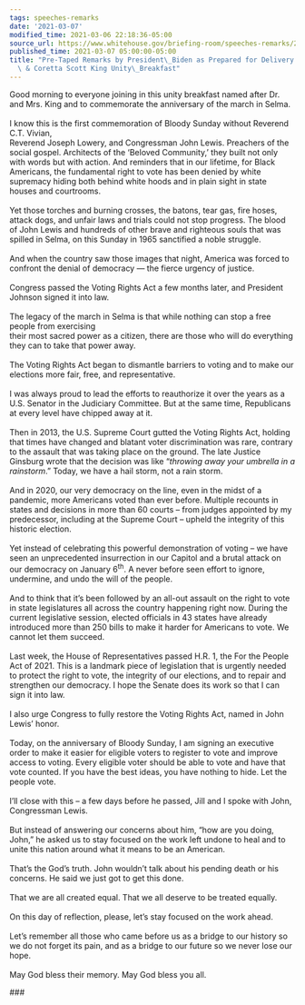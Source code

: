 ```yaml
---
tags: speeches-remarks
date: '2021-03-07'
modified_time: 2021-03-06 22:18:36-05:00
source_url: https://www.whitehouse.gov/briefing-room/speeches-remarks/2021/03/07/pre-taped-remarks-by-president-biden-as-prepared-for-delivery-at-the-martin-coretta-scott-king-unity-breakfast/
published_time: 2021-03-07 05:00:00-05:00
title: "Pre-Taped Remarks by President\_Biden as Prepared for Delivery at the Martin\
  \ & Coretta Scott King Unity\_Breakfast"
---
```

 
Good morning to everyone joining in this unity breakfast named after Dr.
and Mrs. King and to commemorate the anniversary of the march in
Selma.  
   
I know this is the first commemoration of Bloody Sunday without Reverend
C.T. Vivian,  
Reverend Joseph Lowery, and Congressman John Lewis. Preachers of the
social gospel. Architects of the ‘Beloved Community,’ they built not
only with words but with action. And reminders that in our lifetime, for
Black Americans, the fundamental right to vote has been denied by white
supremacy hiding both behind white hoods and in plain sight in state
houses and courtrooms.  
   
Yet those torches and burning crosses, the batons, tear gas, fire hoses,
attack dogs, and unfair laws and trials could not stop progress. The
blood of John Lewis and hundreds of other brave and righteous souls that
was spilled in Selma, on this Sunday in 1965 sanctified a noble
struggle.  
   
And when the country saw those images that night, America was forced to
confront the denial of democracy — the fierce urgency of justice.  
   
Congress passed the Voting Rights Act a few months later, and President
Johnson signed it into law.  
   
The legacy of the march in Selma is that while nothing can stop a free
people from exercising  
their most sacred power as a citizen, there are those who will do
everything they can to take that power away.  
   
The Voting Rights Act began to dismantle barriers to voting and to make
our elections more fair, free, and representative.  
   
I was always proud to lead the efforts to reauthorize it over the years
as a U.S. Senator in the Judiciary Committee. But at the same time,
Republicans at every level have chipped away at it.  
   
Then in 2013, the U.S. Supreme Court gutted the Voting Rights Act,
holding that times have changed and blatant voter discrimination was
rare, contrary to the assault that was taking place on the ground. The
late Justice Ginsburg wrote that the decision was like “*throwing away
your umbrella in a rainstorm*.” Today, we have a hail storm, not a rain
storm.  
   
And in 2020, our very democracy on the line, even in the midst of a
pandemic, more Americans voted than ever before. Multiple recounts in
states and decisions in more than 60 courts – from judges appointed by
my predecessor, including at the Supreme Court – upheld the integrity of
this historic election.  
   
Yet instead of celebrating this powerful demonstration of voting – we
have seen an unprecedented insurrection in our Capitol and a brutal
attack on our democracy on January 6<sup>th</sup>. A never before seen
effort to ignore, undermine, and undo the will of the people.  
   
And to think that it’s been followed by an all-out assault on the right
to vote in state legislatures all across the country happening right
now. During the current legislative session, elected officials in 43
states have already introduced more than 250 bills to make it harder for
Americans to vote. We cannot let them succeed.  
   
Last week, the House of Representatives passed H.R. 1, the For the
People Act of 2021. This is a landmark piece of legislation that is
urgently needed to protect the right to vote, the integrity of our
elections, and to repair and strengthen our democracy. I hope the Senate
does its work so that I can sign it into law.  
   
I also urge Congress to fully restore the Voting Rights Act, named in
John Lewis’ honor.  
   
Today, on the anniversary of Bloody Sunday, I am signing an executive
order to make it easier for eligible voters to register to vote and
improve access to voting. Every eligible voter should be able to vote
and have that vote counted. If you have the best ideas, you have nothing
to hide. Let the people vote.  
   
I’ll close with this – a few days before he passed, Jill and I spoke
with John, Congressman Lewis.  
   
But instead of answering our concerns about him, “how are you doing,
John,” he asked us to stay focused on the work left undone to heal and
to unite this nation around what it means to be an American.  
   
That’s the God’s truth. John wouldn’t talk about his pending death or
his concerns. He said we just got to get this done.  
   
That we are all created equal. That we all deserve to be treated
equally.  
   
On this day of reflection, please, let’s stay focused on the work
ahead.  
   
Let’s remember all those who came before us as a bridge to our history
so we do not forget its pain, and as a bridge to our future so we never
lose our hope.  
   
May God bless their memory. May God bless you all.

\###
